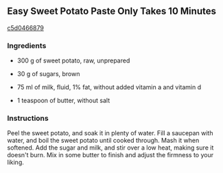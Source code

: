 ## Easy Sweet Potato Paste Only Takes 10 Minutes

[c5d0466879](https://cookpad.com/us/recipes/142889-easy-sweet-potato-paste-only-takes-10-minutes)

### Ingredients

 - 300 g of sweet potato, raw, unprepared

 - 30 g of sugars, brown

 - 75 ml of milk, fluid, 1% fat, without added vitamin a and vitamin d

 - 1 teaspoon of butter, without salt

### Instructions

Peel the sweet potato, and soak it in plenty of water. Fill a saucepan with water, and boil the sweet potato until cooked through. Mash it when softened. Add the sugar and milk, and stir over a low heat, making sure it doesn't burn. Mix in some butter to finish and adjust the firmness to your liking.